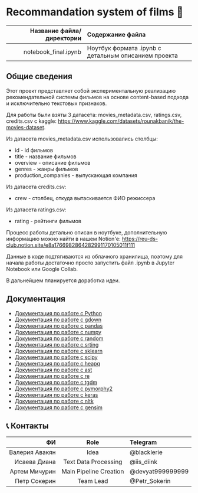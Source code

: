 # Recommandation system of films :movie_camera:

| Название файла/директории | Содержание файла |
|----:|:----------|
| notebook_final.ipynb | Ноутбук формата .ipynb с детальным описанием проекта|

## Общие сведения
Этот проект представляет собой экспериментальную реализацию рекомендательной системы фильмов на основе content-based подхода и исключительно текстовых признаков. 

Для работы были взяты 3 датасета: movies_metadata.csv, ratings.csv, credits.csv с kaggle: https://www.kaggle.com/datasets/rounakbanik/the-movies-dataset. 

Из датасета movies_metadata.csv использовались столбцы:
* id - id фильмов
* title - название фильмов
* overview - описание фильмов
* genres - жанры фильмов
* production_companies - выпускающая компания

Из датасета credits.csv:
* crew - столбец, откуда вытаскивается ФИО режиссера

Из датасета ratings.csv:
* rating - рейтинги фильмов

Процесс работы детально описан в ноутбуке, дополнительную информацию можно найти в нашем Notion'е:
https://reu-ds-club.notion.site/e8a1766982864282991170105011f111

Данные в коде подтягиваются из облачного хранилища, поэтому для начала работы достаточно просто запустить файл .ipynb в Jupyter Notebook или Google Collab.

В дальнейшем планируется доработка идеи.

## Документация

* [Документация по работе с Python](https://www.python.org/)
* [Документация по работе с gdown](https://pypi.org/project/gdown/)
* [Документация по работе с pandas](https://pandas.pydata.org/pandas-docs/stable/index.html)
* [Документация по работе с numpy](https://numpy.org/doc/)
* [Документация по работе с random](https://docs.python.org/3/library/random.html)
* [Документация по работе с srting](https://docs.python.org/3/library/string.html)
* [Документация по работе с sklearn](https://scikit-learn.org/stable/)
* [Документация по работе с scipy](https://docs.scipy.org/doc/)
* [Документация по работе с heapq](https://docs.python.org/3/library/heapq.html)
* [Документация по работе с ast](https://docs.python.org/3/library/ast.html)
* [Документация по работе с re](https://docs.python.org/3/library/re.html)
* [Документация по работе с tgdm](https://pypi.org/project/tqdm/)
* [Документация по работе с pymorphy2](https://pymorphy2.readthedocs.io/en/0.2/user/index.html)
* [Документация по работе с keras](https://ru-keras.com/home/)
* [Документация по работе с nltk](https://www.nltk.org/)
* [Документация по работе с gensim](https://radimrehurek.com/gensim/auto_examples/index.html)

## :telephone_receiver: Контакты
| **ФИ** | **Role** | **Telegram**|
|----:|:----------:|:----|
| Валерия Авакян | Idea | @blacklerie |
| Исаева Диана| Text Data Processing | @iis_diink |
| Артем Мичурин | Main Pipeline Creation | @devyat999999999 |
| Петр Сокерин | Team Lead | @Petr_Sokerin |
